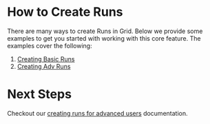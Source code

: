 # How to Create Runs
There are many ways to create Runs in Grid. Below we provide some examples to get you started with working with this core feature. The examples cover the following:
1. [Creating Basic Runs](https://docs.grid.ai/runs/creating-runs/basic-runs)
2. [Creating Adv Runs](https://docs.grid.ai/runs/creating-runs/adv-runs)

# Next Steps
Checkout our [creating runs for advanced users](https://docs.grid.ai/runs/adv-creating-runs) documentation.
